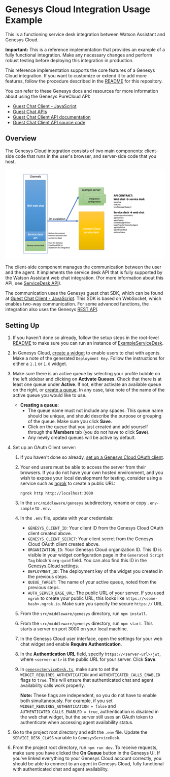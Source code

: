 # Genesys Cloud Integration Usage Example

This is a functioning service desk integration between Watson Assistant and Genesys Cloud.

**Important:**  This is a reference implementation that provides an example of a fully functional integration. Make any necessary changes and perform robust testing before deploying this integration in production.

This reference implementation supports the core features of a Genesys Cloud integration. If you want to customize or extend it to add more features, follow the procedure described in the [README](../../../README.md) for this repository.

  You can refer to these Genesys docs and resources for more information about using the Genesys PureCloud API:

  - [Guest Chat Client - JavaScript](https://developer.mypurecloud.com/api/rest/client-libraries/javascript-guest/index.html)
  - [Guest Chat APIs](https://developer.mypurecloud.com/api/webchat/guestchat.html)
  - [Guest Chat Client API documentation](https://developer.mypurecloud.com/api/rest/client-libraries/javascript-guest/WebChatApi.html)
  - [Guest Chat Client API source code](https://github.com/MyPureCloud/purecloud-guest-chat-client-javascript/blob/9599e33609a87358671532b10e53fad24e592373/build/src/purecloud-guest-chat-client/api/WebChatApi.js)

## Overview

The Genesys Cloud integration consists of two main components: client-side code that runs in the user's browser, and server-side code that you host.

![Genesys Architecture Overview](./architecture/arch-overview.png)

The client-side component manages the communication between the user and the agent. It implements the service desk API that is fully supported by the Watson Assistant web chat integration. (For more information about this API, see [ServiceDesk API](https://github.com/watson-developer-cloud/assistant-web-chat-service-desk-starter/blob/main/docs/API.md)).

The communication uses the Genesys guest chat SDK, which can be found at [Guest Chat Client - JavaScript](https://developer.mypurecloud.com/api/rest/client-libraries/javascript-guest/index.html). This SDK is based on WebSocket, which enables two-way communication. For some advanced functions, the integration also uses the Genesys [REST API](https://developer.mypurecloud.com.au/api/rest/v2/).

## Setting Up

1. If you haven't done so already, follow the setup steps in the root-level [README](../../../README.md) to make sure you can run an instance of [ExampleServiceDesk](../../serviceDesks/exampleServiceDesk.ts).

1. In Genesys Cloud, [create a widget](https://help.mypurecloud.com/articles/create-a-widget-for-web-chat/) to enable users to chat with agents. Make a note of the generated `Deployment Key`. Follow the instructions for either a `1.1` or `1.0` widget.

1. Make sure there is an active queue by selecting your profile bubble on the left sidebar and clicking on **Activate Queues**. Check that there is at least one queue under **Active**. If not, either activate an available queue on the right, or [create a queue](https://help.mypurecloud.com/articles/create-queues/). In any case, take note of the name of the active queue you would like to use.
    - **Creating a queue:**
      - The queue name must not include any spaces. This queue name should be unique, and should describe the purpose or grouping of the queue. Make sure you click **Save**.
      - Click on the queue that you just created and add yourself through the **Members** tab (you do not have to click **Save**).
      - Any newly created queues will be active by default.

1. Set up an OAuth Client server:
    1. If you haven't done so already, [set up a Genesys Cloud OAuth client](https://help.mypurecloud.com/articles/create-an-oauth-client/).

    1. Your end users must be able to access the server from their browsers. If you do not have your own hosted environment, and you wish to expose your local development for testing, consider using a service such as [ngrok](https://ngrok.com/) to create a public URL:

        ```
        ngrok http http://localhost:3000
        ```

    1. In the `src/middleware/genesys` subdirectory, rename or copy `.env-sample` to `.env`.

    1. In the `.env` file, update with your credentials:
        - `GENESYS_CLIENT_ID`: Your client ID from the Genesys Cloud OAuth client created above.
        - `GENESYS_CLIENT_SECRET`: Your client secret from the Genesys Cloud OAuth client created above.
        - `ORGANIZATION_ID`: Your Genesys Cloud organization ID. This ID is visible in your widget configuration page in the `Generated Script Tag` block's `org-guid` field.  You can also find this ID in the [Genesys Cloud settings](https://help.mypurecloud.com/faq/how-do-i-find-my-organization-id/).
        - `DEPLOYMENT_ID`: The deployment key of the widget you created in the previous steps.
        - `QUEUE_TARGET`: The name of your active queue, noted from the previous steps.
        - `AUTH_SERVER_BASE_URL`: The public URL of your server. If you used `ngrok` to create your public URL, this looks like `https://<some-hash>.ngrok.io`. Make sure you specify the secure `https://` URL.

    1. From the `src/middleware/genesys` directory, run `npm install`.

    1. From the `src/middleware/genesys` directory, run `npm start`. This starts a server on port 3000 on your local machine.

    1. In the Genesys Cloud user interface, open the settings for your web chat widget and enable **Require Authentication**.

    1. In the **Authentication URL** field, specify `https://<server-url>/jwt`, where `<server-url>` is the public URL for your server. Click **Save**.

    1. In [`genesysServiceDesk.ts`](../../serviceDesks/genesys/genesysServiceDesk.ts), make sure to set the `WIDGET_REQUIRES_AUTHENTICATION` and `AUTHENTICATED_CALLS_ENABLED` flags to `true`. This will ensure that authenticated chat and agent availability calls work properly.

        **Note:** These flags are independent, so you do not have to enable both simultaneously. For example, if you set `WIDGET_REQUIRES_AUTHENTICATION = false` and `AUTHENTICATED_CALLS_ENABLED = true`, authentication is disabled in the web chat widget, but the server still uses an OAuth token to authenticate when accessing agent availability status.

1. Go to the project root directory and edit the `.env` file. Update the `SERVICE_DESK_CLASS` variable to `GenesysServiceDesk`.

1. From the project root directory, run `npm run dev`. To receive requests, make sure you have clicked the **On Queue** button in the Genesys UI. If you've linked everything to your Genesys Cloud account correctly, you should be able to connect to an agent in Genesys Cloud, fully functional with authenticated chat and agent availability.
